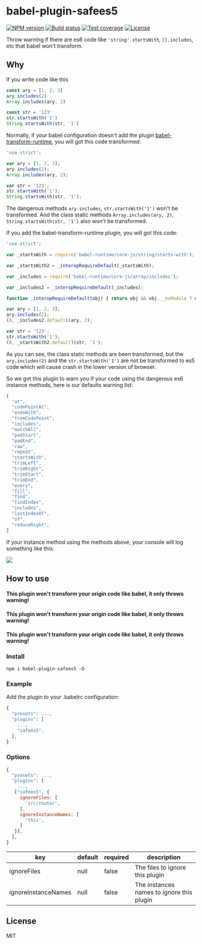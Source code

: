 # babel-plugin-safees5

[![NPM version][npm-image]][npm-url]
[![Build status][travis-image]][travis-url]
[![Test coverage][codecov-image]][codecov-url]
[![License][license-image]][license-url]

Throw warning if there are es6 code like `'string'.startsWith`, `[].includes`, etc that babel won't transform.

## Why

If you write code like this

```js
const ary = [1, 2, 3]
ary.includes(2)
Array.includes(ary, 2)

const str = '123'
str.startsWith('1')
String.startsWith(str, '1')
```

Normally, if your babel configuration doesn't add the plugin [babel-transform-runtime](https://www.npmjs.com/package/babel-plugin-transform-runtime), you will got this code transformed:

```js
'use strict';

var ary = [1, 2, 3];
ary.includes(2);
Array.includes(ary, 2);

var str = '123';
str.startsWith('1');
String.startsWith(str, '1');
```

The dangerous methods `ary.includes`, `str.startsWith('1')` won't be transformed. And the class static methods `Array.includes(ary, 2)`, `String.startsWith(str, '1')` also won't be transformed.

If you add the babel-transform-runtime plugin, you will got this code:

```js
'use strict';

var _startsWith = require('babel-runtime/core-js/string/starts-with');

var _startsWith2 = _interopRequireDefault(_startsWith);

var _includes = require('babel-runtime/core-js/array/includes');

var _includes2 = _interopRequireDefault(_includes);

function _interopRequireDefault(obj) { return obj && obj.__esModule ? obj : { default: obj }; }

var ary = [1, 2, 3];
ary.includes(2);
(0, _includes2.default)(ary, 2);

var str = '123';
str.startsWith('1');
(0, _startsWith2.default)(str, '1');
```

As you can see, the class static methods are been transformed, but the `ary.includes(2)` and the `str.startsWith('1')` are not be transformed to es5 code which will cause crash in the lower version of browser.

So we got this plugin to warn you if your code using the dangerous es6 instance methods, here is our defaults warning list:

```js
[
  "at",
  "codePointAt",
  "endsWith",
  "fromCodePoint",
  "includes",
  "matchAll",
  "padStart",
  "padEnd",
  "raw",
  "repeat",
  "startsWith",
  "trimLeft",
  "trimRight",
  "trimStart",
  "trimEnd",
  "every",
  "fill",
  "find",
  "findIndex",
  "includes",
  "lastIndexOf",
  "of",
  "reduceRight",
]
```

If your instance method using the methods above, your console will log something like this:

![](https://gw.alipayobjects.com/zos/rmsportal/uZlxTuZaiwgfIUucYnhi.png)

## How to use

#### This plugin won't transform your origin code like babel, it only throws warning!
#### This plugin won't transform your origin code like babel, it only throws warning!
#### This plugin won't transform your origin code like babel, it only throws warning!

### Install
```
npm i babel-plugin-safees5 -D
```

### Example

Add the plugin to your .babelrc configuration:

```js
{
  "presets": ...,
  "plugins": [
    ...,
    "safees5",
  ],
}
```

### Options

```js
{
  "presets": ...,
  "plugins": [
    ...,
   ["safees5", {
     ignoreFiles: [
       'src/router',
     ],
     ignoreInstanceNames: [
       'this',
     ]
   }],
  ],
}
```

| key                 | default | required | description                               |
| ------------------- | ------- | -------- | ----------------------------------------- |
| ignoreFiles         | null    | false    | The files to ignore this plugin           |
| ignoreInstanceNames | null    | false    | The instances names to ignore this plugin |



## License

  MIT

[npm-image]: https://img.shields.io/npm/v/ua-spy.svg?style=flat-square
[npm-url]: https://npmjs.org/package/ua-spy
[travis-image]: https://travis-ci.org/ant-ife/babel-plugin-safees5.svg?branch=master
[travis-url]: https://travis-ci.org/ant-ife/babel-plugin-safees5
[codecov-image]: https://codecov.io/gh/ant-ife/babel-plugin-safees5/branch/master/graph/badge.svg
[codecov-url]: https://codecov.io/gh/ant-ife/babel-plugin-safees5
[license-image]: http://img.shields.io/npm/l/ua-spy.svg?style=flat-square
[license-url]: LICENSE
